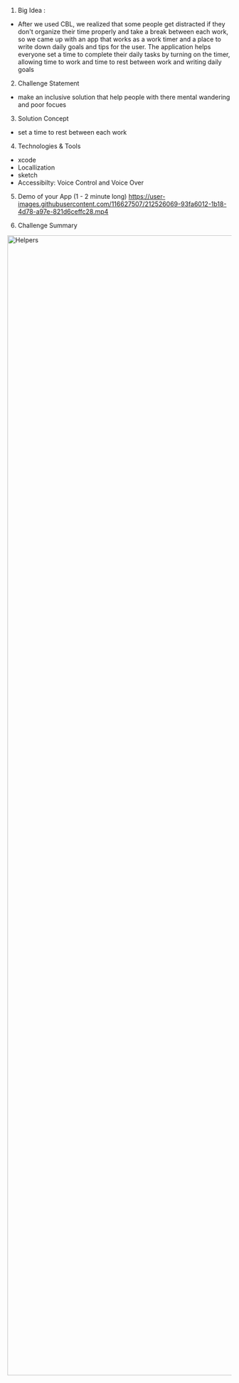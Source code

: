 1. Big Idea :
- After we used CBL, we realized that some people get distracted if they don't organize their time properly and take a break between each work, so we came up with an app that works as a work timer and a place to write down daily goals and tips for the user.  The application helps everyone set a time to complete their daily tasks by turning on the timer, allowing time to work and time to rest between work and writing daily goals

2. Challenge Statement
- make an inclusive solution that help people with there mental wandering and poor focues

3. Solution Concept
- set a time to rest between each work

4. Technologies & Tools
- xcode
- Locallization
- sketch
- Accessibilty: Voice Control and Voice Over

5. Demo of your App (1 - 2 minute long)
https://user-images.githubusercontent.com/116627507/212526069-93fa6012-1b18-4d78-a97e-821d6ceffc28.mp4


6. Challenge Summary
<img width="2560" alt="Helpers" src="https://user-images.githubusercontent.com/116627507/212492619-ca1a23ab-2e45-4084-b5e0-397a213ed9d4.png">
